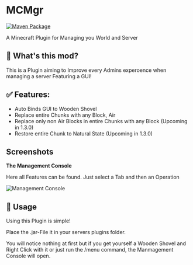 # MCMgr

[![Maven Package](https://github.com/Henrisen/mcmgr/actions/workflows/maven-publish.yml/badge.svg)](https://github.com/Henrisen/mcmgr/actions/workflows/maven-publish.yml)

A Minecraft Plugin for Managing you World and Server

## 📖 What's this mod?
This is a Plugin aiming to Improve every Admins experoence when managing a server
Featuring a GUI!

## ✅ Features:
- Auto Binds GUI to Wooden Shovel
- Replace entire Chunks with any Block, Air
- Replace only non Air Blocks in entire Chunks with any Block (Upcoming in 1.3.0)
- Restore entire Chunk to Natural State (Upcoming in 1.3.0)

## Screenshots
**The Management Console**

Here all Features can be found. Just select a Tab and then an Operation

![Management Console](https://cdn.modrinth.com/data/cached_images/1bc0277598bd6e3cf1a079d153da8d419d3a5996_0.webp)

## 📖 Usage
Using this Plugin is simple!

Place the .jar-File it in your servers plugins folder.

You will notice nothing at first but if you get yourself a Wooden Shovel and Right Click with it or just run the /menu command, the Manmagement Console will open.
